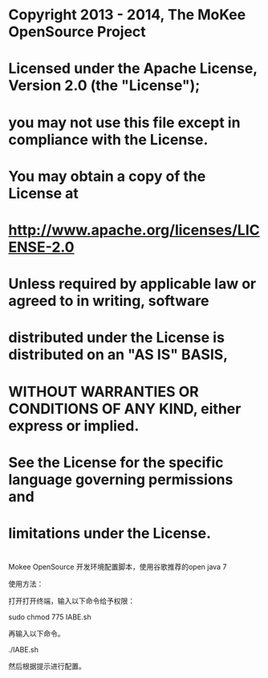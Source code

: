 #
# Copyright 2013 - 2014, The MoKee OpenSource Project
#
# Licensed under the Apache License, Version 2.0 (the "License");
# you may not use this file except in compliance with the License.
# You may obtain a copy of the License at
#
# http://www.apache.org/licenses/LICENSE-2.0
#
# Unless required by applicable law or agreed to in writing, software
# distributed under the License is distributed on an "AS IS" BASIS,
# WITHOUT WARRANTIES OR CONDITIONS OF ANY KIND, either express or implied.
# See the License for the specific language governing permissions and
# limitations under the License.
#

Mokee OpenSource 开发环境配置脚本，使用谷歌推荐的open java 7

使用方法：

打开打开终端，输入以下命令给予权限：

sudo chmod 775 IABE.sh

再输入以下命令。

./IABE.sh

然后根据提示进行配置。

